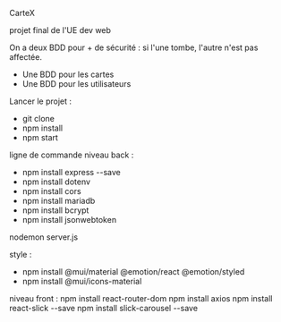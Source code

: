CarteX

projet final de l'UE dev web

On a deux BDD pour + de sécurité : si l'une tombe, l'autre n'est pas affectée.

- Une BDD pour les cartes
- Une BDD pour les utilisateurs

Lancer le projet :

- git clone
- npm install
- npm start

ligne de commande
niveau back :
- npm install express --save
- npm install dotenv
- npm install cors
- npm install mariadb
- npm install bcrypt
- npm install jsonwebtoken


nodemon server.js

style :
- npm install @mui/material @emotion/react @emotion/styled
- npm install @mui/icons-material

niveau front :
npm install react-router-dom
npm install axios
npm install react-slick --save
npm install slick-carousel --save

